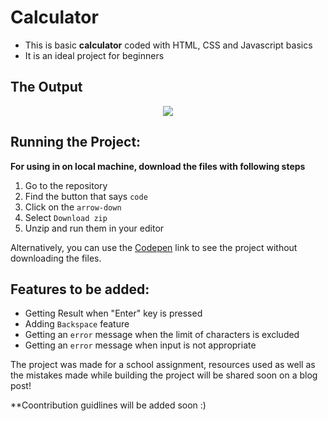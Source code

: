 # Calculator

- This is basic **calculator** coded with HTML, CSS and Javascript basics
- It is an ideal project for beginners 

<h2>The Output</h2>

<p align="center">


<img src="https://user-images.githubusercontent.com/99717469/187997836-b67f6ef7-5d0d-476f-9a18-9f610bfbbd87.png">

<p>


## Running the Project:
**For using in on local machine, download the files with following steps**
 1. Go to the repository
 2. Find the button that says `code`
 3. Click on the `arrow-down`
 4. Select `Download zip`
 5. Unzip and run them in your editor
 
Alternatively, you can use the [Codepen](https://codepen.io/krupalitrivedi/pen/Yzamwjz) link to see the project without downloading the files.

## Features to be added:
- Getting Result when "Enter" key is pressed
- Adding `Backspace` feature
- Getting an `error` message when the limit of characters is excluded
- Getting an `error` message when input is not appropriate

The project was made for a school assignment, resources used as well as the mistakes made while building the project will be shared soon on a blog post!

**Coontribution guidlines will be added soon :)

